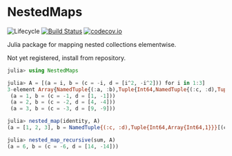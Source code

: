 # NestedMaps

![Lifecycle](https://img.shields.io/badge/lifecycle-experimental-orange.svg)<!--
![Lifecycle](https://img.shields.io/badge/lifecycle-maturing-blue.svg)
![Lifecycle](https://img.shields.io/badge/lifecycle-stable-green.svg)
![Lifecycle](https://img.shields.io/badge/lifecycle-retired-orange.svg)
![Lifecycle](https://img.shields.io/badge/lifecycle-archived-red.svg)
![Lifecycle](https://img.shields.io/badge/lifecycle-dormant-blue.svg) -->
[![Build Status](https://travis-ci.com/tpapp/NestedMaps.jl.svg?branch=master)](https://travis-ci.com/tpapp/NestedMaps.jl)
[![codecov.io](http://codecov.io/github/tpapp/NestedMaps.jl/coverage.svg?branch=master)](http://codecov.io/github/tpapp/NestedMaps.jl?branch=master)

Julia package for mapping nested collections elementwise.

Not yet registered, install from repository.

```julia
julia> using NestedMaps

julia> A = [(a = i, b = (c = -i, d = [i^2, -i^2])) for i in 1:3]
3-element Array{NamedTuple{(:a, :b),Tuple{Int64,NamedTuple{(:c, :d),Tuple{Int64,Array{Int64,1}}}}},1}:
 (a = 1, b = (c = -1, d = [1, -1]))
 (a = 2, b = (c = -2, d = [4, -4]))
 (a = 3, b = (c = -3, d = [9, -9]))

julia> nested_map(identity, A)
(a = [1, 2, 3], b = NamedTuple{(:c, :d),Tuple{Int64,Array{Int64,1}}}[(c = -1, d = [1, -1]), (c = -2, d = [4, -4]), (c = -3, d = [9, -9])])

julia> nested_map_recursive(sum, A)
(a = 6, b = (c = -6, d = [14, -14]))
```
